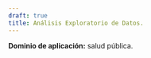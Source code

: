 ```yaml
---
draft: true
title: Análisis Exploratorio de Datos.
---
```


**Dominio de aplicación:**  salud pública.



